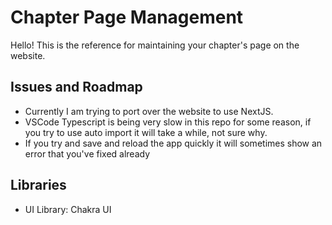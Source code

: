 # Chapter Page Management

Hello! This is the reference for maintaining your chapter's page on the website.

## Issues and Roadmap

- Currently I am trying to port over the website to use NextJS.
- VSCode Typescript is being very slow in this repo for some reason, if you try to use auto import it will take a while, not sure why.
- If you try and save and reload the app quickly it will sometimes show an error that you've fixed already

## Libraries

- UI Library: Chakra UI
